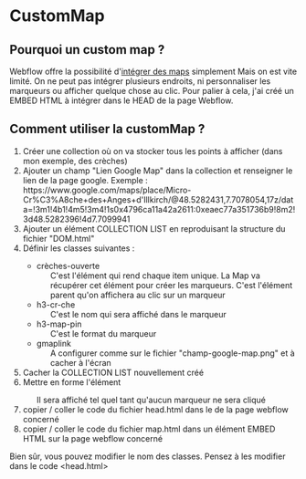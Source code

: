 # CustomMap
## Pourquoi un custom map ?
Webflow offre la possibilité d'[intégrer des maps](https://university.webflow.com/lesson/map) simplement
Mais on est vite limité. On ne peut pas intégrer plusieurs endroits, ni personnaliser les marqueurs ou afficher quelque chose au clic.
Pour palier à cela, j'ai créé un EMBED HTML à intégrer dans le HEAD de la page Webflow.

## Comment utiliser la customMap ?
<ol>
<li>Créer une collection où on va stocker tous les points à afficher (dans mon exemple, des crèches)</li>
<li>Ajouter un champ "Lien Google Map" dans la collection et renseigner le lien de la page google. Exemple : https://www.google.com/maps/place/Micro-Cr%C3%A8che+des+Anges+d'Illkirch/@48.5282431,7.7078054,17z/data=!3m1!4b1!4m5!3m4!1s0x4796ca11a42a2611:0xeaec77a351736b9!8m2!3d48.5282396!4d7.7099941</li>
<li>Ajouter un élément COLLECTION LIST en reproduisant la structure du fichier "DOM.html"</li>
<li>Définir les classes suivantes :</li>
<ul>
<li>crèches-ouverte<ul>C'est l'élément qui rend chaque item unique. La Map va récupérer cet élément pour créer les marqueurs. C'est l'élément parent qu'on affichera au clic sur un marqueur</ul></li>
<li>h3-cr-che<ul>C'est le nom qui sera affiché dans le marqueur</ul></li>
<li>h3-map-pin<ul>C'est le format du marqueur</ul></li>
<li>gmaplink<ul>A configurer comme sur le fichier "champ-google-map.png" et à cacher à l'écran</ul></li>
</ul>
<li>Cacher la COLLECTION LIST nouvellement créé</li>
<li>Mettre en forme l'élément <div id="detailcrech" ...> <ul>Il sera affiché tel quel tant qu'aucun marqueur ne sera cliqué</ul></li>
<li>copier / coller le code du fichier head.html dans le <head> de la page webflow concerné</li>
<li>copier / coller le code du fichier map.html dans un élément EMBED HTML sur la page webflow concerné</li>
</ol>

Bien sûr, vous pouvez modifier le nom des classes. Pensez à les modifier dans le code <head.html>
